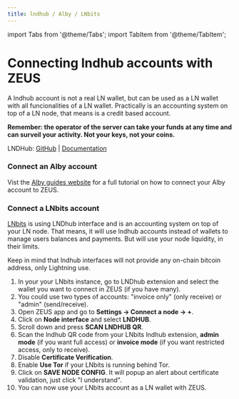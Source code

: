 ```yaml
---
title: lndhub / Alby / LNbits
---
```


import Tabs from '@theme/Tabs';
import TabItem from '@theme/TabItem';

# Connecting lndhub accounts with ZEUS
A lndhub account is not a real LN wallet, but can be used as a LN wallet with all funcionalities of a LN wallet. Practically is an accounting system on top of a LN node, that means is a credit based account.

**Remember: the operator of the server can take your funds at any time and can surveil your activity. Not your keys, not your coins.**

LNDHub: [GitHub](https://github.com/BlueWallet/LndHub) | [Documentation](https://bluewallet.io/lndhub/)

### Connect an Alby account

Vist the [Alby guides website](https://guides.getalby.com/user-guide/v/alby-account-and-browser-extension/alby-lightning-account/connect-your-alby-lightning-account-to-other-apps/connect-to-mobile-apps/connect-to-zeus) for a full tutorial on how to connect your Alby account to ZEUS.

### Connect a LNbits account

[LNbits](https://lnbits.com) is using LNDhub interface and is an accounting system on top of your LN node. That means, it will use lndhub accounts instead of wallets to manage users balances and payments. But will use your node liquidity, in their limits.

Keep in mind that lndhub interfaces will not provide any on-chain bitcoin address, only Lightning use.

1. In your your LNbits instance, go to LNDhub extension and select the wallet you want to connect in ZEUS (if you have many).
2. You could use two types of accounts: "invoice only" (only receive) or "admin" (send/receive).
3. Open ZEUS app and go to **Settings -> Connect a node -> +**.
4. Click on **Node interface** and select **LNDHUB**.
5. Scroll down and press **SCAN LNDHUB QR**. 
6. Scan the lndhub QR code from your LNbits lndhub extension, **admin mode** (if you want full access) or **invoice mode** (if you want restricted access, only to receive).
7. Disable **Certificate Verification**.
8. Enable **Use Tor** if your LNbits is running behind Tor.
9. Click on **SAVE NODE CONFIG**. It will popup an alert about certificate validation, just click "I understand".
10. You can now use your LNbits account as a LN wallet with ZEUS.
